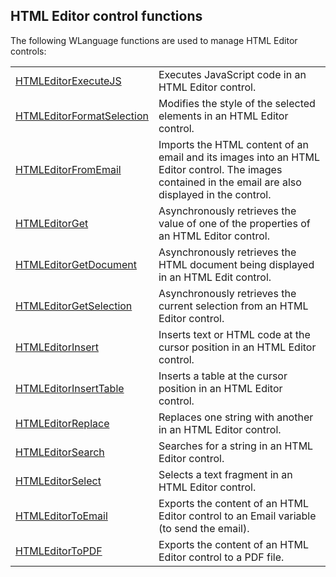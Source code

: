 


## HTML Editor control functions
			



<a name="NOTE1"></a>
<a name="NOTE1_1"></a>
The following WLanguage functions are used to manage HTML Editor controls: 



|   |   |
| --- | --- |
| [HTMLEditorExecuteJS](../WDLang1/1000026260.md) | Executes JavaScript code in an HTML Editor control. |
| [HTMLEditorFormatSelection](../WDLang1/1000025996.md) | Modifies the style of the selected elements in an HTML Editor control. |
| [HTMLEditorFromEmail](../WDLang1/1000026172.md) | Imports the HTML content of an email and its images into an HTML Editor control. The images contained in the email are also displayed in the control. |
| [HTMLEditorGet](../WDLang1/1000025981.md) | Asynchronously retrieves the value of one of the properties of an HTML Editor control. |
| [HTMLEditorGetDocument](../WDLang1/1000025993.md) | Asynchronously retrieves the HTML document being displayed in an HTML Edit control. |
| [HTMLEditorGetSelection](../WDLang1/1000025992.md) | Asynchronously retrieves the current selection from an HTML Editor control. |
| [HTMLEditorInsert](../WDLang1/1000025994.md) | Inserts text or HTML code at the cursor position in an HTML Editor control. |
| [HTMLEditorInsertTable](../WDLang1/1000025917.md) | Inserts a table at the cursor position in an HTML Editor control. |
| [HTMLEditorReplace](../WDLang1/1000025995.md) | Replaces one string with another in an HTML Editor control. |
| [HTMLEditorSearch](../WDLang1/1000025918.md) | Searches for a string in an HTML Editor control. |
| [HTMLEditorSelect](../WDLang1/1000025926.md) | Selects a text fragment in an HTML Editor control. |
| [HTMLEditorToEmail](../WDLang1/1000026171.md) | Exports the content of an HTML Editor control to an Email variable (to send the email). |
| [HTMLEditorToPDF](../WDLang1/1000025927.md) | Exports the content of an HTML Editor control to a PDF file. |







